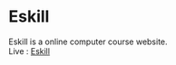 # Eskill
Eskill is a online computer course website.<br>
Live : <a href="https://mohammedrihan551.github.io/Eskill/">Eskill</a>
